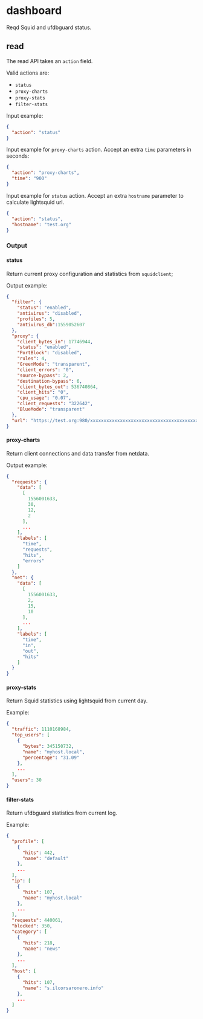# dashboard

Reqd Squid and ufdbguard status.

## read

The read API takes an `action` field.

Valid actions are:

- `status`
- `proxy-charts`
- `proxy-stats`
- `filter-stats`

Input example:
```json
{
  "action": "status"
}
```

Input example for `proxy-charts` action.
Accept an extra `time` parameters in seconds:
```json
{
  "action": "proxy-charts",
  "time": "900"
}
```

Input example for `status` action.
Accept an extra `hostname` parameter to calculate lightsquid url.
```json
{
  "action": "status",
  "hostname": "test.org"
}
```


### Output

#### status

Return current proxy configuration and statistics from `squidclient`;

Output example:
```json
{
  "filter": {
    "status": "enabled",
    "antivirus": "disabled",
    "profiles": 5,
    "antivirus_db":1559052607
  },
  "proxy": {
    "client_bytes_in": 17746944,
    "status": "enabled",
    "PortBlock": "disabled",
    "rules": 4,
    "GreenMode": "transparent",
    "client_errors": "0",
    "source-bypass": 2,
    "destination-bypass": 6,
    "client_bytes_out": 536740864,
    "client_hits": "0",
    "cpu_usage": "0.07",
    "client_requests": "322642",
    "BlueMode": "transparent"
  },
  "url": "https://test.org:980/xxxxxxxxxxxxxxxxxxxxxxxxxxxxxxxxxxxxxxxx"
}
```

#### proxy-charts

Return client connections and data transfer from netdata.

Output example:
```json
{
  "requests": {
    "data": [
      [
        1556001633,
        30,
        12,
        2
      ],
      ...
    ],
    "labels": [
      "time",
      "requests",
      "hits",
      "errors"
    ]
  },
  "net": {
    "data": [
      [
        1556001633,
        2,
        15,
        10
      ],
      ...
    ],
    "labels": [
      "time",
      "in",
      "out",
      "hits"
    ]
  }
}
```

#### proxy-stats

Return Squid statistics using lightsquid from current day.

Example:
```json
{
  "traffic": 1110168984,
  "top_users": [
    {
      "bytes": 345150732,
      "name": "myhost.local",
      "percentage": "31.09"
    },
    ...
  ],
  "users": 30
}
```

#### filter-stats

Return ufdbguard statistics from current log. 

Example:
```json
{
  "profile": [
    {
      "hits": 442,
      "name": "default"
    },
    ...
  ],
  "ip": [
    {
      "hits": 107,
      "name": "myhost.local"
    },
    ...
  ],
  "requests": 440061,
  "blocked": 350,
  "category": [
    {
      "hits": 218,
      "name": "news"
    },
    ...
  ],
  "host": [
    {
      "hits": 107,
      "name": "s.ilcorsaronero.info"
    },
    ...
  ]
}

```
